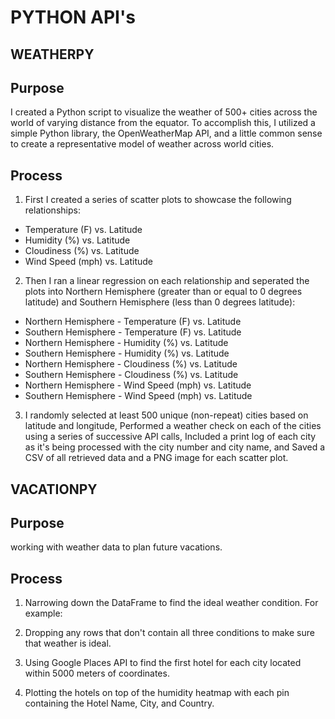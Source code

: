 # PYTHON API's


## WEATHERPY
## Purpose 
I created a Python script to visualize the weather of 500+ cities across the world of varying distance from the equator. To accomplish this, I utilized a simple Python library, the OpenWeatherMap API, and a little common sense to create a representative model of weather across world cities.

## Process
1. First I created a series of scatter plots to showcase the following relationships:

 * Temperature (F) vs. Latitude
 * Humidity (%) vs. Latitude
 * Cloudiness (%) vs. Latitude
 * Wind Speed (mph) vs. Latitude

2. Then I ran a linear regression on each relationship and seperated the plots into Northern Hemisphere (greater than or equal to 0 degrees latitude) and Southern Hemisphere (less than 0 degrees latitude):

 * Northern Hemisphere - Temperature (F) vs. Latitude
 * Southern Hemisphere - Temperature (F) vs. Latitude
 * Northern Hemisphere - Humidity (%) vs. Latitude
 * Southern Hemisphere - Humidity (%) vs. Latitude
 * Northern Hemisphere - Cloudiness (%) vs. Latitude
 * Southern Hemisphere - Cloudiness (%) vs. Latitude
 * Northern Hemisphere - Wind Speed (mph) vs. Latitude
 * Southern Hemisphere - Wind Speed (mph) vs. Latitude

3. I randomly selected at least 500 unique (non-repeat) cities based on latitude and longitude,
Performed a weather check on each of the cities using a series of successive API calls,
Included a print log of each city as it's being processed with the city number and city name, and
Saved a CSV of all retrieved data and a PNG image for each scatter plot.

## VACATIONPY
## Purpose
working with weather data to plan future vacations.

## Process
1. Narrowing down the DataFrame to find the ideal weather condition. For example:

2. Dropping any rows that don't contain all three conditions to make sure that weather is ideal.

3. Using Google Places API to find the first hotel for each city located within 5000 meters of coordinates.

4. Plotting the hotels on top of the humidity heatmap with each pin containing the Hotel Name, City, and Country.

